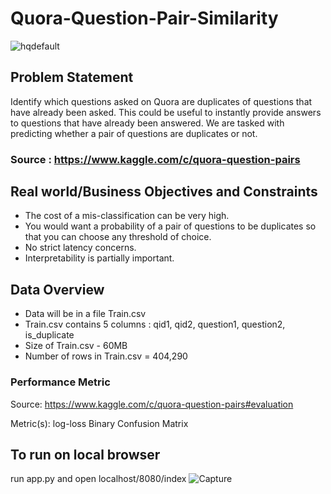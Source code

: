 # Quora-Question-Pair-Similarity

![hqdefault](https://user-images.githubusercontent.com/36497538/54881092-3b525300-4e72-11e9-84f7-9d1d0b35395a.jpg)

## Problem Statement
Identify which questions asked on Quora are duplicates of questions that have already been asked.
This could be useful to instantly provide answers to questions that have already been answered.
We are tasked with predicting whether a pair of questions are duplicates or not.

### Source : https://www.kaggle.com/c/quora-question-pairs 

## Real world/Business Objectives and Constraints 
- The cost of a mis-classification can be very high.
- You would want a probability of a pair of questions to be duplicates so that you can choose any threshold of choice.
- No strict latency concerns.
- Interpretability is partially important.

## Data Overview 
- Data will be in a file Train.csv 
- Train.csv contains 5 columns : qid1, qid2, question1, question2, is_duplicate 
- Size of Train.csv - 60MB 
- Number of rows in Train.csv = 404,290

### Performance Metric 
Source: https://www.kaggle.com/c/quora-question-pairs#evaluation

Metric(s):
log-loss 
Binary Confusion Matrix

## To run on local browser
run app.py and open localhost/8080/index
![Capture](https://user-images.githubusercontent.com/36497538/54945082-05d56480-4f5b-11e9-982f-625e22594e7f.PNG)
